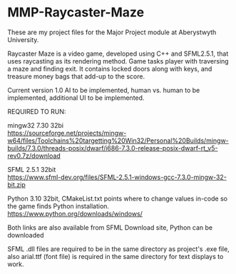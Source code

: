 # MMP-Raycaster-Maze
These are my project files for the Major Project module at Aberystwyth University.

Raycaster Maze is a video game, developed using C++ and SFML2.5.1, that uses raycasting as its rendering method.
Game tasks player with traversing a maze and finding exit. It contains locked doors along with keys, and treasure money bags that add-up to the score.


Current version 1.0
AI to be implemented,
human vs. human to be implemented,
additional UI to be implemented.



REQUIRED TO RUN:

mingw32 7.30 32bi\
https://sourceforge.net/projects/mingw-w64/files/Toolchains%20targetting%20Win32/Personal%20Builds/mingw-builds/7.3.0/threads-posix/dwarf/i686-7.3.0-release-posix-dwarf-rt_v5-rev0.7z/download

SFML 2.5.1 32bit\
https://www.sfml-dev.org/files/SFML-2.5.1-windows-gcc-7.3.0-mingw-32-bit.zip

Python 3.10 32bit, CMakeList.txt points where to change values in-code so the game finds Python installation.
https://www.python.org/downloads/windows/

Both links are also available from SFML Download site, Python can be downloaded

SFML .dll files are required to be in the same directory as project's .exe file, also
arial.ttf (font file) is required in the same directory for text displays to work.
